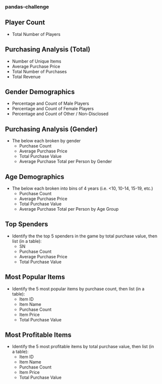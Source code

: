 ### pandas-challenge

## Player Count

* Total Number of Players

## Purchasing Analysis (Total)

* Number of Unique Items
* Average Purchase Price
* Total Number of Purchases
* Total Revenue

## Gender Demographics

* Percentage and Count of Male Players
* Percentage and Count of Female Players
* Percentage and Count of Other / Non-Disclosed

## Purchasing Analysis (Gender)

* The below each broken by gender
  * Purchase Count
  * Average Purchase Price
  * Total Purchase Value
  * Average Purchase Total per Person by Gender

## Age Demographics

* The below each broken into bins of 4 years (i.e. &lt;10, 10-14, 15-19, etc.)
  * Purchase Count
  * Average Purchase Price
  * Total Purchase Value
  * Average Purchase Total per Person by Age Group

## Top Spenders

* Identify the the top 5 spenders in the game by total purchase value, then list (in a table):
  * SN
  * Purchase Count
  * Average Purchase Price
  * Total Purchase Value

## Most Popular Items

* Identify the 5 most popular items by purchase count, then list (in a table):
  * Item ID
  * Item Name
  * Purchase Count
  * Item Price
  * Total Purchase Value

## Most Profitable Items

* Identify the 5 most profitable items by total purchase value, then list (in a table):
  * Item ID
  * Item Name
  * Purchase Count
  * Item Price
  * Total Purchase Value
